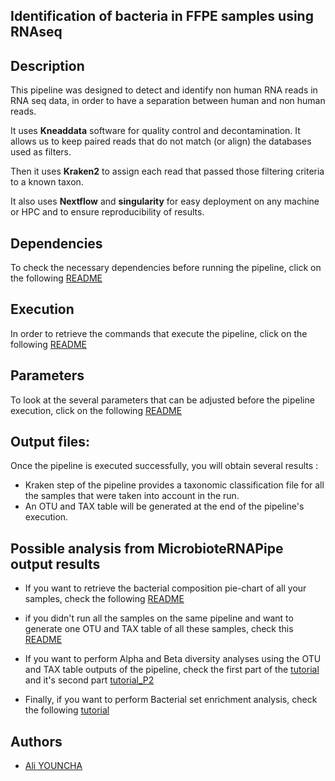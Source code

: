 ## Identification of bacteria in FFPE samples using RNAseq

## Description

This pipeline was designed to detect and identify non human RNA reads in RNA seq data, in order to have a separation between human and non human reads.  

It uses **Kneaddata** software for quality control and decontamination. It allows us to keep paired reads that do not match (or align) the databases used as filters.  

Then it uses **Kraken2** to assign each read that passed those filtering criteria to a known taxon.

It also uses **Nextflow** and **singularity** for easy deployment on any machine or HPC and to ensure reproducibility of results.


## Dependencies

To check the necessary dependencies before running the pipeline, click on the following [README](https://github.com/GeNeHetX/MicrobioteRNApipe/blob/main/NextflowPipeline/Dependencies.md) 


## Execution

In order to retrieve the commands that execute the pipeline, click on the following [README](https://github.com/GeNeHetX/MicrobioteRNApipe/blob/main/NextflowPipeline/Execution.md)

## Parameters

To look at the several parameters that can be adjusted before the pipeline execution, click on the following [README](https://github.com/GeNeHetX/MicrobioteRNApipe/blob/main/NextflowPipeline/Parameters.md)

## Output files:

Once the pipeline is executed successfully, you will obtain several results :

- Kraken step of the pipeline provides a taxonomic classification file for all the samples that were taken into account in the run.
- An OTU and TAX table will be generated at the end of the pipeline's execution. 

## Possible analysis from MicrobioteRNAPipe output results

- If you want to retrieve the bacterial composition pie-chart of all your samples, check the following [README](https://github.com/GeNeHetX/MicrobioteRNApipe/blob/main/PythonScripts/2_Samples_Bacterial_PieCharts/README.md)

- if you didn't run all the samples on the same pipeline and want to generate one OTU and TAX table of all these samples, check this [README](https://github.com/GeNeHetX/MicrobioteRNApipe/blob/main/PythonScripts/1_MergeOTU_TAX_files/README.md) 

- If you want to perform Alpha and Beta diversity analyses using the OTU and TAX table outputs of the pipeline, check the first part of the [tutorial](https://github.com/GeNeHetX/MicrobioteRNApipe/blob/main/AlphaBetaAnalysis/Tutorial_Alpha_beta.pdf) and it's second part [tutorial_P2](https://github.com/GeNeHetX/MicrobioteRNApipe/blob/main/AlphaBetaAnalysis/Tutorial_Alpha_beta_part2.pdf)

- Finally, if you want to perform Bacterial set enrichment analysis, check the following [tutorial](https://github.com/GeNeHetX/MicrobioteRNApipe/blob/main/BacterialEnrichmentAnalysis/Tutorial_bacterial_enrichment_analysis.pdf)

## Authors

- [Ali YOUNCHA](https://github.com/MrAli1582)
